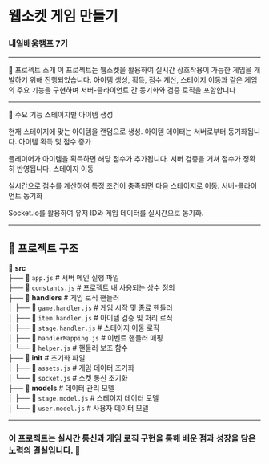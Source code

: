 # 웹소켓 게임 만들기

### 내일배움캠프 7기

---

📖 프로젝트 소개
이 프로젝트는 웹소켓을 활용하여 실시간 상호작용이 가능한 게임을 개발하기 위해 진행되었습니다. 아이템 생성, 획득, 점수 계산, 스테이지 이동과 같은 게임의 주요 기능을 구현하며 서버-클라이언트 간 동기화와 검증 로직을 포함합니다

---

🚀 주요 기능
스테이지별 아이템 생성

현재 스테이지에 맞는 아이템을 랜덤으로 생성.
아이템 데이터는 서버로부터 동기화됩니다.
아이템 획득 및 점수 증가

플레이어가 아이템을 획득하면 해당 점수가 추가됩니다.
서버 검증을 거쳐 점수가 정확히 반영됩니다.
스테이지 이동

실시간으로 점수를 계산하여 특정 조건이 충족되면 다음 스테이지로 이동.
서버-클라이언트 동기화

Socket.io를 활용하여 유저 ID와 게임 데이터를 실시간으로 동기화.


---

## 📂 프로젝트 구조

📁 **src**  
 ├── 📄 `app.js`                # 서버 메인 실행 파일  
 ├── 📄 `constants.js`          # 프로젝트 내 사용되는 상수 정의  
 ├── 📁 **handlers**            # 게임 로직 핸들러  
 │    ├── 📄 `game.handler.js`  # 게임 시작 및 종료 핸들러  
 │    ├── 📄 `item.handler.js`  # 아이템 검증 및 처리 로직  
 │    ├── 📄 `stage.handler.js` # 스테이지 이동 로직  
 │    ├── 📄 `handlerMapping.js` # 이벤트 핸들러 매핑  
 │    └── 📄 `helper.js`        # 핸들러 보조 함수  
 ├── 📁 **init**                # 초기화 파일  
 │    ├── 📄 `assets.js`        # 게임 데이터 초기화  
 │    └── 📄 `socket.js`        # 소켓 통신 초기화  
 ├── 📁 **models**              # 데이터 관리 모델  
 │    ├── 📄 `stage.model.js`   # 스테이지 데이터 모델  
 │    └── 📄 `user.model.js`    # 사용자 데이터 모델 

---

### 이 프로젝트는 실시간 통신과 게임 로직 구현을 통해 배운 점과 성장을 담은 노력의 결실입니다. 🚀
